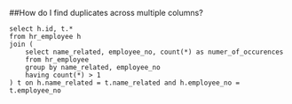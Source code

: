 ##How do I find duplicates across multiple columns?

```
select h.id, t.* 
from hr_employee h
join (
    select name_related, employee_no, count(*) as numer_of_occurences
    from hr_employee
    group by name_related, employee_no 
    having count(*) > 1
) t on h.name_related = t.name_related and h.employee_no = t.employee_no
```